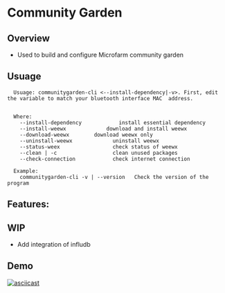 # Community Garden
## Overview
- Used to build and configure Microfarm community garden 

## Usuage
```
  Usuage: communitygarden-cli <--install-dependency|-v>. First, edit the variable to match your bluetooth interface MAC  address. 


  Where:
    --install-dependency 	        install essential dependency
    --install-weewx  	        download and install weewx
    --download-weewx		download weewx only
    --uninstall-weewx             uninstall weewx
    --status-weex                 check status of weewx
    --clean | -c                  clean unused packages
    --check-connection            check internet connection
  
  Example:
    communitygarden-cli -v | --version   Check the version of the program 
```
## Features:

## WIP 

- Add integration of infludb
## Demo 
[![asciicast](https://asciinema.org/a/OeKHvIxzLvE9VpHV41sXwkmrT.svg)](https://asciinema.org/a/OeKHvIxzLvE9VpHV41sXwkmrT)
